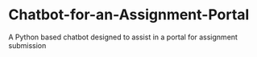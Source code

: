 # Chatbot-for-an-Assignment-Portal
A Python based chatbot designed to assist in a portal for assignment submission
